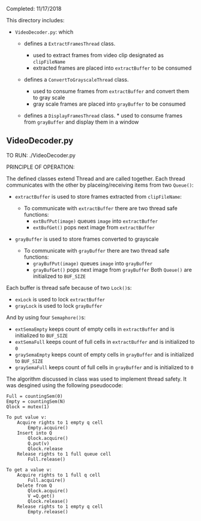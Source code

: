 Completed: 11/17/2018

This directory includes:

* `VideoDecoder.py`: which
  * defines a `ExtractFramesThread` class.
    * used to extract frames from video clip designated as `clipFileName`
    * extracted frames are placed into `extractBuffer` to be consumed
    
  * defines a `ConvertToGrayscaleThread` class.
	  * used to consume frames from `extractBuffer` and convert them to gray scale
	  * gray scale frames are placed into `grayBuffer` to be consumed
    
  * defines a `DisplayFramesThread` class.
		* used to consume frames from `grayBuffer` and display them in a window

## VideoDecoder.py

TO RUN: ./VideoDecoder.py

PRINCIPLE OF OPERATION:

The defined classes extend Thread and are called together.
Each thread communicates with the other by placeing/receiving items from two `Queue()`:

* `extractBuffer` is used to store frames extracted from `clipFileName`:
	* To communicate with `extractBuffer` there are two thread safe functions:
		* `extBufPut(image)` queues `image` into `extractBuffer`
		* `extBufGet()` pops next image from `extractBuffer`
      
* `grayBuffer` is used to store frames converted to grayscale
	* To communicate with `grayBuffer` there are two thread safe functions:
		* `grayBufPut(image)` queues `image` into `grayBuffer`
		* `grayBufGet()` pops next image from `grayBuffer`
Both `Queue()` are initialized to `BUF_SIZE`

Each buffer is thread safe because of two `Lock()`s:

* `exLock` is used to lock `extractBuffer`
* `grayLock` is used to lock `grayBuffer`
  
And by using four `Semaphore()`s:
* `extSemaEmpty` keeps count of empty cells in `extractBuffer` and is initialized to `BUF_SIZE`
* `extSemaFull` keeps count of full cells in `extractBuffer` and is initialized to `0`
* `graySemaEmpty` keeps count of empty cells in `grayBuffer` and is initialized to `BUF_SIZE`
* `graySemaFull` keeps count of full cells in `grayBuffer` and is initialized to `0`

The algorithm discussed in class was used to implement thread safety.
It was desgined using the following pseudocode:

```
Full = countingSem(0)
Empty = countingSem(N)
Qlock = mutex(1)

To put value v:
	Acquire rights to 1 empty q cell
		Empty.acquire()
	Insert into Q
		Qlock.acquire()
		Q.put(v)
		Qlock.release
	Release rights to 1 full queue cell
		Full.release()

To get a value v:
	Acquire rights to 1 full q cell
		Full.acquire()
	Delete from Q
		Qlock.acquire()
		V =Q.get()
		Qlock.release()
	Release rights to 1 empty q cell
		Empty.release()
```

